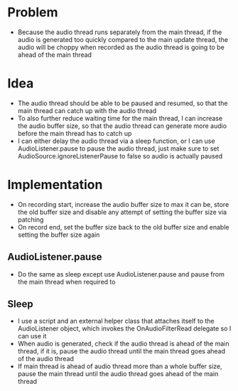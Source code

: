 # Problem
- Because the audio thread runs separately from the main thread, if the audio is generated too quickly compared to the main update thread, the audio will be choppy when recorded as the audio thread is going to be ahead of the main thread

# Idea
- The audio thread should be able to be paused and resumed, so that the main thread can catch up with the audio thread
- To also further reduce waiting time for the main thread, I can increase the audio buffer size, so that the audio thread can generate more audio before the main thread has to catch up
- I can either delay the audio thread via a sleep function, or I can use AudioListener.pause to pause the audio thread, just make sure to set AudioSource.ignoreListenerPause to false so audio is actually paused

# Implementation
- On recording start, increase the audio buffer size to max it can be, store the old buffer size and disable any attempt of setting the buffer size via patching
- On record end, set the buffer size back to the old buffer size and enable setting the buffer size again

## AudioListener.pause
- Do the same as sleep except use AudioListener.pause and pause from the main thread when required to

## Sleep
- I use a script and an external helper class that attaches itself to the AudioListener object, which invokes the OnAudioFilterRead delegate so I can use it
- When audio is generated, check if the audio thread is ahead of the main thread, if it is, pause the audio thread until the main thread goes ahead of the audio thread
- If main thread is ahead of audio thread more than a whole buffer size, pause the main thread until the audio thread goes ahead of the main thread